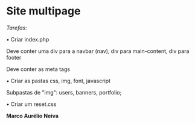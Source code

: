 # Site multipage

*Tarefas*:

• Criar index.php

Deve conter uma div para a navbar (nav), div para main-content, div para footer

Deve conter as meta tags

• Criar as pastas css, img, font, javascript

Subpastas de "img": users, banners, portfolio;

• Criar um reset.css

**Marco Aurélio Neiva**